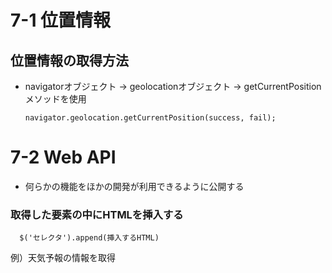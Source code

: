 # 7-1 位置情報
## 位置情報の取得方法
- navigatorオブジェクト → geolocationオブジェクト → getCurrentPositionメソッドを使用
  
      navigator.geolocation.getCurrentPosition(success, fail);

# 7-2 Web API
- 何らかの機能をほかの開発が利用できるように公開する

### 取得した要素の中にHTMLを挿入する
      $('セレクタ').append(挿入するHTML)

例）天気予報の情報を取得
